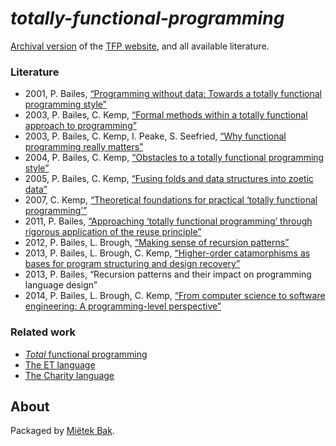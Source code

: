 _totally-functional-programming_
================================

[Archival version](doc/README.md) of the [TFP website](http://web.archive.org/web/20130507221819/http://itee.uq.edu.au/~paul/tfp-papers/), and all available literature.


### Literature

* 2001, P. Bailes, [“Programming without data: Towards a totally functional programming style”](doc/pdf/bailes-2001.pdf)
* 2003, P. Bailes, C. Kemp, [“Formal methods within a totally functional approach to programming”](doc/pdf/bailes-2003a.pdf)
* 2003, P. Bailes, C. Kemp, I. Peake, S. Seefried, [“Why functional programming really matters”](doc/pdf/bailes-2003b.pdf)
* 2004, P. Bailes, C. Kemp, [“Obstacles to a totally functional programming style”](doc/pdf/bailes-2004.pdf)
* 2005, P. Bailes, C. Kemp, [“Fusing folds and data structures into zoetic data”](doc/pdf/bailes-2005.pdf)
* 2007, C. Kemp, [“Theoretical foundations for practical ‘totally functional programming’”](doc/pdf/kemp-2007.pdf)
* 2011, P. Bailes, [“Approaching ‘totally functional programming’ through rigorous application of the reuse principle”](doc/pdf/bailes-2011.pdf)
* 2012, P. Bailes, L. Brough, [“Making sense of recursion patterns”](doc/pdf/bailes-2012.pdf)
* 2013, P. Bailes, L. Brough, C. Kemp, [“Higher-order catamorphisms as bases for program structuring and design recovery”](doc/pdf/bailes-2013a.pdf)
* 2013, P. Bailes, “Recursion patterns and their impact on programming language design”
* 2014, P. Bailes, L. Brough, C. Kemp, [“From computer science to software engineering: A programming-level perspective”](doc/pdf/bailes-2014.pdf)


### Related work

* [_Total_ functional programming](https://github.com/mietek/total-functional-programming)
* [The ET language](https://github.com/mietek/et-language)
* [The Charity language](https://github.com/mietek/charity-language)


About
-----

Packaged by [Miëtek Bak](https://mietek.io/).
